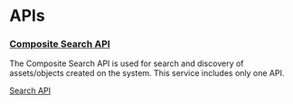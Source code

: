 # APIs

### [Composite Search API](http://docs.sunbird.org/latest/apis/searchapi/)

The Composite Search API is used for search and discovery of assets/objects created on the system. This service includes only one API.

[Search API](http://docs.sunbird.org/latest/apis/searchapi/#operation/Composite%20Search)
